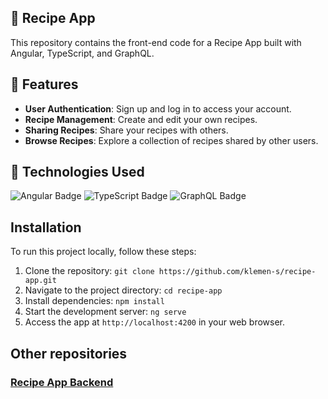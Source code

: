 ## 🍔 Recipe App
This repository contains the front-end code for a Recipe App built with Angular, TypeScript, and GraphQL.

## 🚀 Features
* **User Authentication**: Sign up and log in to access your account.
* **Recipe Management**: Create and edit your own recipes.
* **Sharing Recipes**: Share your recipes with others.
* **Browse Recipes**: Explore a collection of recipes shared by other users.

## 🔧 Technologies Used
![Angular Badge](https://img.shields.io/badge/Angular-a6120d?logo=angular&logoColor=00&style=for-the-badge)
![TypeScript Badge](https://img.shields.io/badge/TypeScript-3178C6?logo=typescript&logoColor=fff&style=for-the-badge)
![GraphQL Badge](https://img.shields.io/badge/GraphQL-E10098?logo=graphql&logoColor=fff&style=for-the-badge)

## Installation
To run this project locally, follow these steps:

1. Clone the repository: `git clone https://github.com/klemen-s/recipe-app.git`
2. Navigate to the project directory: `cd recipe-app`
3. Install dependencies: `npm install`
4. Start the development server: `ng serve`
5. Access the app at `http://localhost:4200` in your web browser.

## Other repositories
### [Recipe App Backend](https://github.com/klemen-s/Recipe-App-BE.git)
